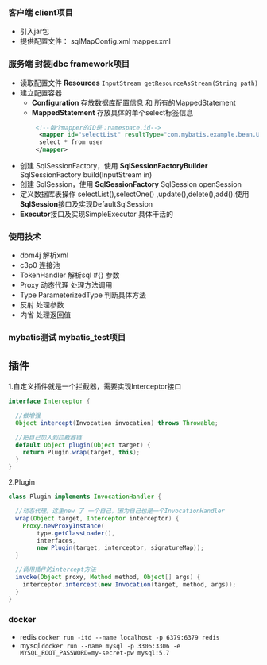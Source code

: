 ### 客户端 client项目

* 引入jar包
* 提供配置文件： sqlMapConfig.xml mapper.xml

### 服务端 封装jdbc framework项目

* 读取配置文件 **Resources**
  `InputStream getResourceAsStream(String path)`
* 建立配置容器
    * **Configuration** 存放数据库配置信息 和 所有的MappedStatement
    * **MappedStatement** 存放具体的单个select标签信息
      ```xml
       <!--每个mapper的ID是：namespace.id-->
        <mapper id="selectList" resultType="com.mybatis.example.bean.User">
        select * from user
       </mapper>
      ```
* 创建 SqlSessionFactory，使用 **SqlSessionFactoryBuilder** SqlSessionFactory build(InputStream in)
* 创建 SqlSession，使用 **SqlSessionFactory** SqlSession openSession
* 定义数据库表操作 selectList(),selectOne()
  ,update(),delete(),add().使用**SqlSession**接口及实现DefaultSqlSession
* **Executor**接口及实现SimpleExecutor 具体干活的

### 使用技术

* dom4j 解析xml
* c3p0 连接池
* TokenHandler 解析sql #{} 参数
* Proxy 动态代理 处理方法调用
* Type ParameterizedType 判断具体方法
* 反射 处理参数
* 内省 处理返回值

### mybatis测试 mybatis_test项目

## 插件

1.自定义插件就是一个拦截器，需要实现Interceptor接口

```java
interface Interceptor {

  //做增强
  Object intercept(Invocation invocation) throws Throwable;

  //把自己加入到拦截器链
  default Object plugin(Object target) {
    return Plugin.wrap(target, this);
  }
}
```

2.Plugin

```java
class Plugin implements InvocationHandler {

  //动态代理。这里new 了 一个自己，因为自己也是一个InvocationHandler
  wrap(Object target, Interceptor interceptor) {
    Proxy.newProxyInstance(
        type.getClassLoader(),
        interfaces,
        new Plugin(target, interceptor, signatureMap));
  }

  //调用插件的intercept方法
  invoke(Object proxy, Method method, Object[] args) {
    interceptor.intercept(new Invocation(target, method, args));
  }
}

```

### docker

* redis
  `docker run -itd --name localhost -p 6379:6379 redis`
* mysql
  `docker run --name mysql -p 3306:3306 -e MYSQL_ROOT_PASSWORD=my-secret-pw mysql:5.7`